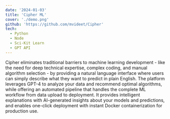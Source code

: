 ```yaml
---
date: '2024-01-03'
title: 'Cipher ML'
cover: './demo.png'
github: 'https://github.com/mvideet/Cipher'
tech:
  - Python
  - Node
  - Sci-Kit Learn
  - GPT API
---
```


Cipher eliminates traditional barriers to machine learning development - like the need for deep technical expertise, complex coding, and manual algorithm selection - by providing a natural language interface where users can simply describe what they want to predict in plain English. The platform leverages GPT-4 to analyze your data and recommend optimal algorithms, while offering an automated pipeline that handles the complete ML workflow from data upload to deployment. It provides intelligent explanations with AI-generated insights about your models and predictions, and enables one-click deployment with instant Docker containerization for production use.
